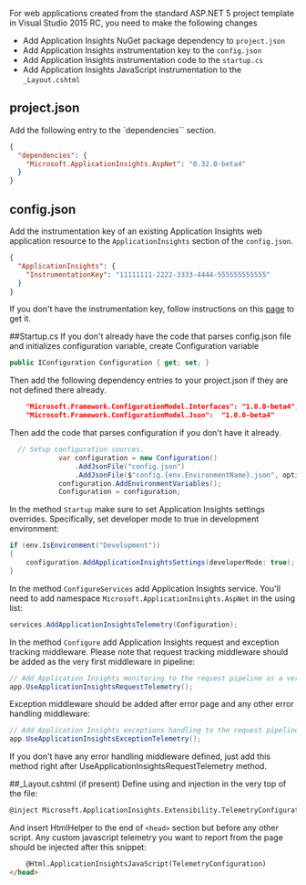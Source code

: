 For web applications created from the standard ASP.NET 5 project template in Visual Studio 2015 RC, you need to make the following changes 
- Add Application Insights NuGet package dependency to `project.json`
- Add Application Insights instrumentation key to the `config.json`
- Add Application Insights instrumentation code to the `startup.cs`
- Add Application Insights JavaScript instrumentation to the `_Layout.cshtml`

## project.json
Add the following entry to the `dependencies`` section. 
``` json
{
  "dependencies": {
    "Microsoft.ApplicationInsights.AspNet": "0.32.0-beta4"
  }
}
```

## config.json
Add the instrumentation key of an existing Application Insights web application resource to the `ApplicationInsights` section of the `config.json`. 
``` json
{
  "ApplicationInsights": {
    "InstrumentationKey": "11111111-2222-3333-4444-555555555555"
  }
}
```

If you don't have the instrumentation key, follow instructions on this [page](http://azure.microsoft.com/en-us/documentation/articles/app-insights-start-monitoring-app-health-usage) to get it.

##Startup.cs
If you don't already have the code that parses config.json file and initializes configuration variable, create Configuration variable
``` C#
public IConfiguration Configuration { get; set; }
```

Then add the following dependency entries to your project.json if they are not defined there already.
``` json
    "Microsoft.Framework.ConfigurationModel.Interfaces": "1.0.0-beta4",
    "Microsoft.Framework.ConfigurationModel.Json":  "1.0.0-beta4"
```

Then add the code that parses configuration if you don't have it already.

``` C#
  // Setup configuration sources.
            var configuration = new Configuration()
                .AddJsonFile("config.json")
                .AddJsonFile($"config.{env.EnvironmentName}.json", optional: true);
            configuration.AddEnvironmentVariables();
            Configuration = configuration;
```


In the method ```Startup``` make sure to set Application Insights settings overrides. Specifically, set developer mode to true in development environment:

``` C#
if (env.IsEnvironment("Development"))
{
    configuration.AddApplicationInsightsSettings(developerMode: true);
}
```

In the method ```ConfigureServices``` add Application Insights service. You'll need to add namespace ```Microsoft.ApplicationInsights.AspNet``` in the using list:
``` c#
services.AddApplicationInsightsTelemetry(Configuration);
```

In the method ```Configure``` add Application Insights request and exception tracking middleware. Please note that request tracking middleware should be added as the very first middleware in pipeline:

``` c#
// Add Application Insights monitoring to the request pipeline as a very first middleware.
app.UseApplicationInsightsRequestTelemetry();
```
Exception middleware should be added after error page and any other error handling middleware:

``` c#
// Add Application Insights exceptions handling to the request pipeline.
app.UseApplicationInsightsExceptionTelemetry();
```
If you don't have any error handling middleware defined, just add this method right after UseApplicationInsightsRequestTelemetry method.

##_Layout.cshtml (if present)
Define using and injection in the very top of the file:

``` html
@inject Microsoft.ApplicationInsights.Extensibility.TelemetryConfiguration TelemetryConfiguration 
```

And insert HtmlHelper to the end of ```<head>``` section but before any other script. Any custom javascript telemetry you want to report from the page should be injected after this snippet:

``` html
	@Html.ApplicationInsightsJavaScript(TelemetryConfiguration) 
</head>
```
